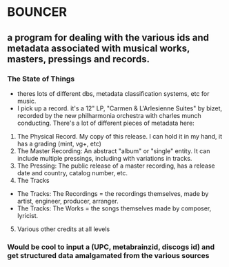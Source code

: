 BOUNCER
=======

## a program for dealing with the various ids and metadata associated with musical works, masters, pressings and records.

### The State of Things
- theres lots of different dbs, metadata classification systems, etc for music.
- I pick up a record. it's a 12" LP, "Carmen & L'Arlesienne Suites" by bizet, recorded by the new philharmonia orchestra with charles munch conducting. There's a lot of different pieces of metadata here:
1. The Physical Record. My copy of this release. I can hold it in my hand, it has a grading (mint, vg+, etc)
2. The Master Recording: An abstract "album" or "single" entity. It can include multiple pressings, including with variations in tracks.
3. The Pressing: The public release of a master recording, has a release date and country, catalog number, etc.
4. The Tracks
  - The Tracks: The Recordings = the recordings themselves, made by artist, engineer, producer, arranger.
  - The Tracks: The Works = the songs themselves made by composer, lyricist.
5. Various other credits at all levels

### Would be cool to input a (UPC, metabrainzid, discogs id) and get structured data amalgamated from the various sources
